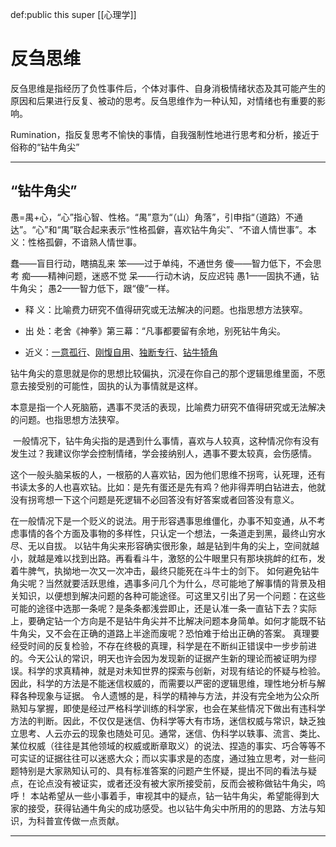 def:public this super [[心理学]]


# 反刍思维

反刍思维是指经历了负性事件后，个体对事件、自身消极情绪状态及其可能产生的原因和后果进行反复、被动的思考。反刍思维作为一种认知，对情绪也有重要的影响。

Rumination，指反复思考不愉快的事情，自我强制性地进行思考和分析，接近于俗称的“钻牛角尖”


---

## “钻牛角尖”

愚=禺+心，“心”指心智、性格。“禺”意为“（山）角落”，引申指“（道路）不通达”。“心”和“禺”联合起来表示“性格孤僻，喜欢钻牛角尖”、“不谙人情世事”。本义：性格孤僻，不谙熟人情世事。


蠢——盲目行动，瞎搞乱来
笨——过于单纯，不通世务
傻——智力低下，不会思考
痴——精神问题，迷惑不觉
呆——行动木讷，反应迟钝
愚1——固执不通，钻牛角尖；
愚2——智力低下，跟“傻”一样。


-   释 义：比喻费力研究不值得研究或无法解决的问题。也指思想方法狭窄。
    
-   出 处：老舍《神拳》第三幕：“凡事都要留有余地，别死钻牛角尖。
    
-   近义：[一意孤行](https://hanyu.sogou.com/result?query=%E4%B8%80%E6%84%8F%E5%AD%A4%E8%A1%8C&mzid=70231101)、[刚愎自用](https://hanyu.sogou.com/result?query=%E5%88%9A%E6%84%8E%E8%87%AA%E7%94%A8&mzid=70231101)、[独断专行](https://hanyu.sogou.com/result?query=%E7%8B%AC%E6%96%AD%E4%B8%93%E8%A1%8C&mzid=70231101)、[钻牛犄角](https://hanyu.sogou.com/result?query=%E9%92%BB%E7%89%9B%E7%8A%84%E8%A7%92&mzid=70231101)

钻牛角尖的意思就是你的思想比较偏执，沉浸在你自己的那个逻辑思维里面，不愿意去接受别的可能性，固执的认为事情就是这样。

本意是指一个人死脑筋，遇事不灵活的表现，比喻费力研究不值得研究或无法解决的问题。也指思想方法狭窄。

 一般情况下，钻牛角尖指的是遇到什么事情，喜欢与人较真，这种情况你有没有发生过？我建议你学会控制情绪，学会接纳别人，遇事不要太较真，会伤感情。

这个一般头脑呆板的人，一根筋的人喜欢钻，因为他们思维不拐弯，认死理，还有书读太多的人也喜欢钻。比如：是先有蛋还是先有鸡？他非得弄明白钻进去，他就没有拐弯想一下这个问题是死逻辑不必回答没有好答案或者回答没有意义。

在一般情况下是一个贬义的说法。用于形容遇事思维僵化，办事不知变通，从不考虑事情的各个方面及事物的多样性，只认定一个想法，一条道走到黑，最终山穷水尽、无以自拔。 以钻牛角尖来形容确实很形象，越是钻到牛角的尖上，空间就越小，就越是难以找到出路。再看看斗牛，激怒的公牛眼里只有那块挑衅的红布，发着牛脾气，执拗地一次又一次冲击，最终只能死在斗牛士的剑下。 如何避免钻牛角尖呢？当然就要活跃思维，遇事多问几个为什么，尽可能地了解事情的背景及相关知识，以便想到解决问题的各种可能途径。可这里又引出了另一个问题：在这些可能的途径中选那一条呢？是条条都浅尝即止，还是认准一条一直钻下去？实际上，要确定钻一个方向是不是钻牛角尖并不比解决问题本身简单。如何才能既不钻牛角尖，又不会在正确的道路上半途而废呢？恐怕难于给出正确的答案。 真理要经受时间的反复检验，不存在终极的真理，科学是在不断纠正错误中一步步前进的。今天公认的常识，明天也许会因为发现新的证据产生新的理论而被证明为缪误。科学的求真精神，就是对未知世界的探索与创新，对现有结论的怀疑与检验。因此，科学的方法是不能迷信权威的，而需要以严密的逻辑思维，理性地分析与解释各种现象与证据。 令人遗憾的是，科学的精神与方法，并没有完全地为公众所熟知与掌握，即使是经过严格科学训练的科学家，也会在某些情况下做出有违科学方法的判断。因此，不仅仅是迷信、伪科学等大有市场，迷信权威与常识，缺乏独立思考、人云亦云的现象也随处可见。通常，迷信、伪科学以轶事、流言、类比、某位权威（往往是其他领域的权威或断章取义）的说法、捏造的事实、巧合等等不可实证的证据往往可以迷惑大众；而以实事求是的态度，通过独立思考，对一些问题特别是大家熟知认可的、具有标准答案的问题产生怀疑，提出不同的看法与疑点，在论点没有被证实，或者还没有被大家所接受前，反而会被称做钻牛角尖，呜呼！ 本站希望从一些小事着手，审视其中的疑点，钻一钻牛角尖，希望能得到大家的接受，获得钻通牛角尖的成功感受。也以钻牛角尖中所用的的思路、方法与知识，为科普宣传做一点贡献。

---



